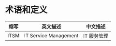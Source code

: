 # 术语和定义

| 缩写 | 英文描述 | 中文描述 |
| ---- | --------------------- | --------- |
| ITSM | IT Service Management | IT 服务管理 |
